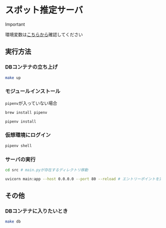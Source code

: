 # スポット推定サーバ

> [!IMPORTANT]
> 環境変数は[こちらから](https://kjlb.esa.io/posts/5238)確認してください

## 実行方法
### DBコンテナの立ち上げ
```bash
make up
```
### モジュールインストール
`pipenv`が入っていない場合
```bash
brew install pipenv
```

```bash
pipenv install
```

### 仮想環境にログイン
```bash
pipenv shell
```

### サーバの実行
```bash
cd src # main.pyが存在するディレクトリ移動

uvicorn main:app --host 0.0.0.0 --port 80 --reload # エントリーポイントを実行
```

## その他
### DBコンテナに入りたいとき
```bash
make db
```
